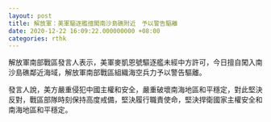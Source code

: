 ```yaml
---
layout: post
title: 解放軍：美軍驅逐艦擅闖南沙島礁附近　予以警告驅離
date: 2020-12-22 16:09:22.000000000 +08:00
categories: rthk
---
```


解放軍南部戰區發言人表示，美軍麥凱恩號驅逐艦未經中方許可，今日擅自闖入南沙島礁鄰近海域，解放軍南部戰區組織海空兵力予以警告驅離。

發言人說，美方嚴重侵犯中國主權和安全，嚴重破壞南海地區和平穩定，對此堅決反對，戰區部隊時刻保持高度戒備，堅決履行職責使命，堅決捍衛國家主權安全和南海地區和平穩定。
